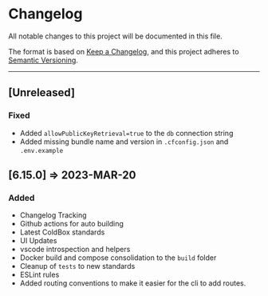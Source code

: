 # Changelog

All notable changes to this project will be documented in this file.

The format is based on [Keep a Changelog](https://keepachangelog.com/en/1.0.0/),
and this project adheres to [Semantic Versioning](https://semver.org/spec/v2.0.0.html).

----

## [Unreleased]

### Fixed

- Added `allowPublicKeyRetrieval=true` to the `db` connection string
- Added missing bundle name and version in `.cfconfig.json` and `.env.example`

## [6.15.0] => 2023-MAR-20

### Added

- Changelog Tracking
- Github actions for auto building
- Latest ColdBox standards
- UI Updates
- vscode introspection and helpers
- Docker build and compose consolidation to the `build` folder
- Cleanup of `tests` to new standards
- ESLint rules
- Added routing conventions to make it easier for the cli to add routes.
